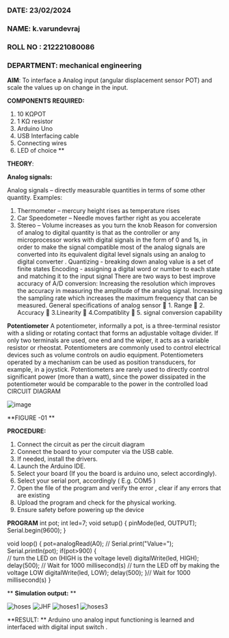  ###  DATE: 23/02/2024 

###  NAME: k.varundevraj 
###  ROLL NO : 212221080086
###  DEPARTMENT: mechanical engineering 

**AIM**:  To interface a Analog  input (angular displacement sensor POT) and scale the values up on change in the input.


**COMPONENTS REQUIRED:**
1.	10 KΩPOT
2.	1 KΩ resistor 
3.	Arduino Uno 
4.	USB Interfacing cable 
5.	Connecting wires 
6.	LED of choice 
**


**THEORY**: 

**Analog signals:**

Analog signals – directly measurable quantities in terms of some other quantity.
Examples:
1. Thermometer – mercury height rises as temperature rises
2. Car Speedometer – Needle moves farther right as you accelerate
3. Stereo – Volume increases as you turn the knob
Reason for conversion of analog to digital quantity is that as the controller or any microprocessor works with digital signals in the form of 0 and 1s, in order to make the signal compatible  most of the analog signals are converted into its equivalent digital level signals using an analog to digital converter .
Quantizing - breaking down analog value is a set of finite states
Encoding - assigning a digital word or number to each state and matching it to the input signal
 There are two ways to best improve accuracy of A/D conversion:
Increasing the resolution which improves the accuracy in measuring the amplitude of the analog signal.
Increasing the sampling rate which increases the maximum frequency that can be measured.
General specifications of analog sensor
	1. Range
	2. Accuracy
	3.Linearity
	4.Compatiblity
	5. signal conversion capability

**Potentiometer**
A potentiometer, informally a pot, is a three-terminal resistor with a sliding or rotating contact that forms an adjustable voltage divider. If only two terminals are used, one end and the wiper, it acts as a variable resistor or rheostat.
Potentiometers are commonly used to control electrical devices such as volume controls on audio equipment. Potentiometers operated by a mechanism can be used as position transducers, for example, in a joystick. Potentiometers are rarely used to directly control significant power (more than a watt), since the power dissipated in the potentiometer would be comparable to the power in the controlled load
CIRCUIT DIAGRAM





![image](https://user-images.githubusercontent.com/36288975/163530788-eec3cdc3-95e8-4d2d-8349-6d0ea4c9439c.png)

**FIGURE -01
**

**PROCEDURE:**

1.	Connect the circuit as per the circuit diagram 
2.	Connect the board to your computer via the USB cable.
3.	If needed, install the drivers.
4.	Launch the Arduino IDE.
5.	Select your board (If you the board is arduino uno, select accordingly).
6.	Select your serial port, accordingly ( E.g. COM5 )
7.	Open the file of the program  and verify the error , clear if any errors that are existing 
8.	Upload the program and check for the physical working. 
9.	Ensure safety before powering up the device 



**PROGRAM** 
 int pot;
int led=7;
void setup()
{
  pinMode(led, OUTPUT);
  Serial.begin(9600);
}

void loop()
{
  pot=analogRead(A0);
//  Serial.print("Value=");
  Serial.println(pot);
  if(pot>900)
  {  
  // turn the LED on (HIGH is the voltage level)
  digitalWrite(led, HIGH);
  delay(500); // Wait for 1000 millisecond(s)
  // turn the LED off by making the voltage LOW
  digitalWrite(led, LOW);
  delay(500);
  }// Wait for 1000 millisecond(s)
}









**
**Simulation output:** 
**

![hoses](https://github.com/varundevraj212221080086/EXPERIMENT-NO--02-INTERFACING-ANALOG-INPUT-SENSOR-POT-WITH-ARDUINO-/assets/161024553/63167ba9-b3a5-4f37-a351-9d503ee4cd85)
![JHF](https://github.com/varundevraj212221080086/EXPERIMENT-NO--02-INTERFACING-ANALOG-INPUT-SENSOR-POT-WITH-ARDUINO-/assets/161024553/58deb3b4-faf7-4fb3-9a43-cf2224167849)
![hoses1](https://github.com/varundevraj212221080086/EXPERIMENT-NO--02-INTERFACING-ANALOG-INPUT-SENSOR-POT-WITH-ARDUINO-/assets/161024553/5097f11e-f770-4293-9ec7-499e7fef1a49)
![hoses3](https://github.com/varundevraj212221080086/EXPERIMENT-NO--02-INTERFACING-ANALOG-INPUT-SENSOR-POT-WITH-ARDUINO-/assets/161024553/d6d82fcc-c2b3-4c85-b85c-7345a8f54efe)












**RESULT: ** Arduino uno analog input functioning is learned and interfaced with digital input switch .
